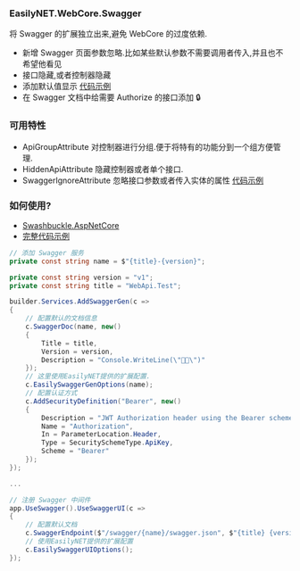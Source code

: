 ﻿### EasilyNET.WebCore.Swagger

将 Swagger 的扩展独立出来,避免 WebCore 的过度依赖.

- 新增 Swagger 页面参数忽略.比如某些默认参数不需要调用者传入,并且也不希望他看见
- 接口隐藏,或者控制器隐藏
- 添加默认值显示 [代码示例](https://github.com/EasilyNET/EasilyNET/tree/main/Test/WebApi.Test.Unit/Controllers/MongoTestController.cs)
- 在 Swagger 文档中给需要 Authorize 的接口添加 🔒

### 可用特性

- ApiGroupAttribute 对控制器进行分组.便于将特有的功能分到一个组方便管理.
- HiddenApiAttribute 隐藏控制器或者单个接口.
- SwaggerIgnoreAttribute 忽略接口参数或者传入实体的属性 [代码示例](https://github.com/EasilyNET/EasilyNET/tree/main/Test/WebApi.Test.Unit/Controllers/PramsIgnoreController.cs)

### 如何使用?

- [Swashbuckle.AspNetCore](https://github.com/domaindrivendev/Swashbuckle.AspNetCore)
- [完整代码示例](https://github.com/EasilyNET/EasilyNET/tree/main/Test/WebApi.Test.Unit/ServiceModules/SwaggerModule.cs)

```csharp
// 添加 Swagger 服务
private const string name = $"{title}-{version}";

private const string version = "v1";
private const string title = "WebApi.Test";

builder.Services.AddSwaggerGen(c =>
{
    // 配置默认的文档信息
    c.SwaggerDoc(name, new()
    {
        Title = title,
        Version = version,
        Description = "Console.WriteLine(\"🐂🍺\")"
    });
    // 这里使用EasilyNET提供的扩展配置.
    c.EasilySwaggerGenOptions(name);
    // 配置认证方式
    c.AddSecurityDefinition("Bearer", new()
    {
        Description = "JWT Authorization header using the Bearer scheme. Example: \"Authorization: Bearer {token}\"",
        Name = "Authorization",
        In = ParameterLocation.Header,
        Type = SecuritySchemeType.ApiKey,
        Scheme = "Bearer"
    });
});

...

// 注册 Swagger 中间件
app.UseSwagger().UseSwaggerUI(c =>
{
    // 配置默认文档
    c.SwaggerEndpoint($"/swagger/{name}/swagger.json", $"{title} {version}");
    // 使用EasilyNET提供的扩展配置
    c.EasilySwaggerUIOptions();
});

```

